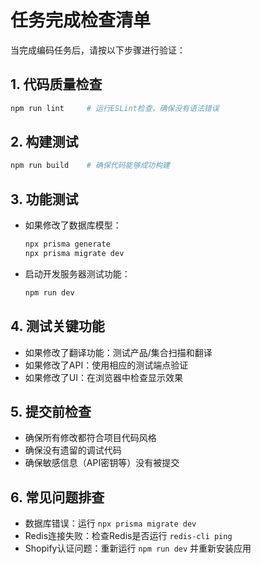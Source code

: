 # 任务完成检查清单

当完成编码任务后，请按以下步骤进行验证：

## 1. 代码质量检查
```bash
npm run lint     # 运行ESLint检查，确保没有语法错误
```

## 2. 构建测试
```bash
npm run build    # 确保代码能够成功构建
```

## 3. 功能测试
- 如果修改了数据库模型：
  ```bash
  npx prisma generate
  npx prisma migrate dev
  ```
- 启动开发服务器测试功能：
  ```bash
  npm run dev
  ```

## 4. 测试关键功能
- 如果修改了翻译功能：测试产品/集合扫描和翻译
- 如果修改了API：使用相应的测试端点验证
- 如果修改了UI：在浏览器中检查显示效果

## 5. 提交前检查
- 确保所有修改都符合项目代码风格
- 确保没有遗留的调试代码
- 确保敏感信息（API密钥等）没有被提交

## 6. 常见问题排查
- 数据库错误：运行 `npx prisma migrate dev`
- Redis连接失败：检查Redis是否运行 `redis-cli ping`
- Shopify认证问题：重新运行 `npm run dev` 并重新安装应用